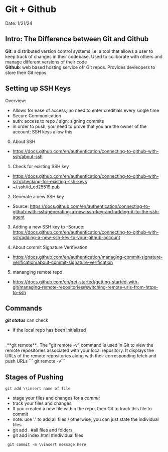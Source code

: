 # Git + Github
Date:  1/21/24 

## Intro: The Difference between Git and Github
**Git**: a distributed version control systems i.e. a tool that allows a user to keep track of changes in their codebase. Used to collborate with others and manage different versions of their code <br>
**Github**: web based hosting service ofr Git repos. Provides devleopers to store their Git repos. 

## Setting up SSH Keys 
Overview: 
- Allows for ease of access; no need to enter creditials every single time
- Secure Communication
- auth: access to repo / sign: signing commits
- in order to push, you need to prove that you are the owner of the account; SSH keys allow this 
  
0. About SSH
  - https://docs.github.com/en/authentication/connecting-to-github-with-ssh/about-ssh 

1. Check for existing SSH key
- https://docs.github.com/en/authentication/connecting-to-github-with-ssh/checking-for-existing-ssh-keys
- ~/.ssh/id_ed25519.pub 

2. Generate a new SSH key
  - Source: https://docs.github.com/en/authentication/connecting-to-github-with-ssh/generating-a-new-ssh-key-and-adding-it-to-the-ssh-agent

3. Adding a new SSH key tp 
  -Soruce: https://docs.github.com/en/authentication/connecting-to-github-with-ssh/adding-a-new-ssh-key-to-your-github-account

4. About commit Signature Verifivation
- https://docs.github.com/en/authentication/managing-commit-signature-verification/about-commit-signature-verification

5. mananging remote repo
- https://docs.github.com/en/get-started/getting-started-with-git/managing-remote-repositories#switching-remote-urls-from-https-to-ssh 


## Commands 
_**git status**_
can check
- if the local repo has been initialized
<br> 
_**git remote**_
The "git remote -v" command is used in Git to view the remote repositories associated with your local repository. It displays the URLs of the remote repositories along with their corresponding fetch and push URLs
``` git remote -v``` 

## Stages of Pushing 

``` git add \\insert name of file ```
- stage your files and changes for a _commit_
- track your files and changes
- If you created a new file within the repo, then Git to track this file to commit
-	note: use '.'  to add all files / otherwise, you can just state the individual files
  - git add . #all files and folders
  -  git add index.html #individual files

``` git commit -m \\insert message here```
